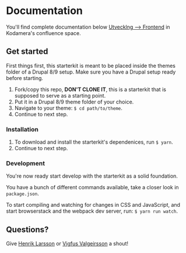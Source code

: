# Documentation
You'll find complete documentation below [Utvecklng --> Frontend](https://kodamera.atlassian.net/wiki/spaces/KOD/pages/702087177/Frontend) in Kodamera's confluence space.

## Get started
First things first, this starterkit is meant to be placed inside the themes folder of a Drupal 8/9 setup. Make sure you have a Drupal setup ready before starting.

1. Fork/copy this repo, **DON'T CLONE IT**, this is a starterkit that is supposed to serve as a starting point.
2. Put it in a Drupal 8/9 theme folder of your choice.
3. Navigate to your theme: `$ cd path/to/theme`.
4. Continue to next step.

### Installation
1. To download and install the starterkit's dependenices, run `$ yarn`.
2. Continue to next step.

### Development
You're now ready start develop with the starterkit as a solid foundation.

You have a bunch of different commands available, take a closer look in `package.json`.

To start compiling and watching for changes in CSS and JavaScript, and start browserstack and the webpack dev server, run:
`$ yarn run watch`.

## Questions?
Give [Henrik Larsson](mailto:henrik@kodamera.se) or [Vigfus Valgeirsson](vigfus@kodamera.se) a shout!
